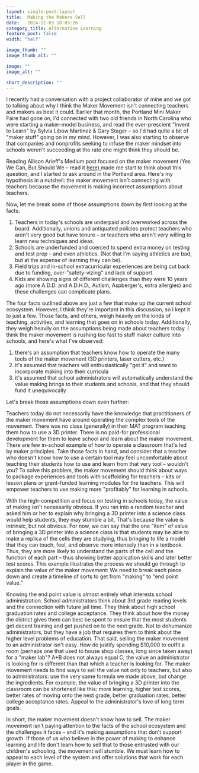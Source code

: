 ```yaml
---
layout: single-post-layout
title:  Making the Makers Sell
date:   2014-11-03 18:03:26
category_title: Alternative Learning
feature_post: false
width: "half"

image_thumb: ""
image_thumb_alt: ""

image: ""
image_alt: ""

short_description: ""
---
```


I recently had a conversation with a project collaborator of mine and we got to talking about why I think the Maker Movement isn't connecting teachers and makers as best it could. Earlier that month, the Portland Mini Maker Faire had gone on, I'd connected with two old friends in North Carolina who were starting a maker-model business, and read the ever-prescient "Invent to Learn" by Sylvia Libow Martinez & Gary Stager – so I'd had quite a bit of "maker stuff" going on in my mind. However, I was also starting to observe that companies and nonprofits seeking to infuse the maker mindset into schools weren't succeeding at the rate one might think they should be.

Reading Allison Arieff's Medium post focused on the maker movement (Yes We Can, But Should We – read it <a href="https://medium.com/re-form/just-because-you-can-doesnt-mean-you-should-252fdbcf76c8">here) </a> made me start to think about this question, and I started to ask around in the Portland area. Here's my hypothesis in a nutshell: the maker movement isn't connecting with teachers because the movement is making incorrect assumptions about teachers.

Now, let me break some of those assumptions down by first looking at the facts:

1. Teachers in today's schools are underpaid and overworked across the board. Additionally, unions and antiquated policies protect teachers who aren't very good but have tenure – or teachers who aren't very willing to learn new techniques and ideas.
2. Schools are underfunded and coerced to spend extra money on testing and test prep – and even athletics. (Not that I'm saying athletics are bad, but at the expense of learning they can be).
3. Field trips and in-school extracurricular experiences are being cut back due to funding, over-"safety-vizing" and lack of support.
4. Kids are showing signs of different challenges than they were 10 years ago (more A.D.D. and A.D.H.D., Autism, Aspberger's, extra allergies) and these challenges can complicate plans.

The four facts outlined above are just a few that make up the current school ecosystem. However, I think they're important in this discussion, so I kept it to just a few. Those facts, and others, weigh heavily on the kinds of teaching, activities, and learning that goes on in schools today. Additionally, they weigh heavily on the assumptions being made about teachers today. I think the maker movement is rushing too fast to stuff maker culture into schools, and here's what I've observed:

1. there's an assumption that teachers know how to operate the many tools of the maker movement (3D printers, laser cutters, etc.)
2. it's assumed that teachers will enthusiastically "get it" and want to incorporate making into their curricula
3. it's assumed that school administrators will automatically understand the value making brings to their students and schools, and that they should fund it unequivocally

Let's break those assumptions down even further:

Teachers today do not necessarily have the knowledge that practitioners of the maker movement have around operating the complex tools of the movement. There was no class (generally) in their MAT program teaching them how to use a 3D printer. There is no paid-for professional development for them to leave school and learn about the maker movement. There are few in-school example of how to operate a classroom that's led by maker principles. Take those facts in hand, and consider that a teacher who doesn't know how to use a certain tool may feel uncomfortable about teaching their students how to use and learn from that very tool – wouldn't you? To solve this problem, the maker movement should think about ways to package experiences and tools with scaffolding for teachers – kits or lesson plans or grant-funded learning modules for the teachers. This will empower teachers to use making more "profitably" for learning in schools.

With the high-competition and focus on testing in schools today, the value of making isn't necessarily obvious. If you ran into a random teacher and asked him or her to explain why bringing a 3D printer into a science class would help students, they may stumble a bit. That's because the value is intrinsic, but not obvious. For now, we can say that the one "item" of value of bringing a 3D printer into a science class is that students may be able to make a replica of the cells they are studying, thus bringing to life a model that they can touch, feel, and observe more intensely than in a textbook. Thus, they are more likely to understand the parts of the cell and the function of each part – thus showing better application skills and later better test scores. This example illustrates the process we should go through to explain the value of the maker movement: We need to break each piece down and create a timeline of sorts to get from "making" to "end point value."

Knowing the end point value is almost entirely what interests school administration. School administrators think about 3rd grade reading levels and the connection with future jail time. They think about high school graduation rates and college acceptance. They think about how the money the district gives them can best be spent to ensure that the most students get decent training and get pushed on to the next grade. Not to dehumanize administrators, but they have a job that requires them to think about the higher level problems of education. That said, selling the maker movement to an administrator isn't easy. How do justify spending $10,000 to outfit a room (perhaps one that used to house shop classes, long since taken away) for a "maker lab"? A+B does not always equal C; the value an administrator is looking for is different than that which a teacher is looking for. The maker movement needs to find ways to sell the value not only to teachers, but also to administrators: use the very same formula we made above, but change the ingredients. For example, the value of bringing a 3D printer into the classroom can be shortened like this: more learning, higher test scores, better rates of moving onto the next grade, better graduation rates, better college acceptance rates. Appeal to the administrator's love of long term goals.

In short, the maker movement doesn't know how to sell. The maker movement isn't paying attention to the facts of the school ecosystem and the challenges it faces – and it's making assumptions that don't support growth. If those of us who believe in the power of making to enhance learning and life don't learn how to sell that to those entrusted with our children's schooling, the movement will stumble. We must learn how to appeal to each level of the system and offer solutions that work for each player in the game.
